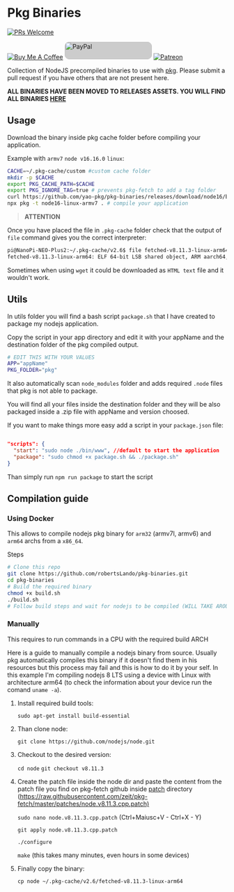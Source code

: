 # Pkg Binaries

[![PRs Welcome](https://img.shields.io/badge/PRs-welcome-brightgreen.svg?style=flat-square)](http://makeapullrequest.com)

[![Buy Me A Coffee](https://www.buymeacoffee.com/assets/img/custom_images/orange_img.png)](https://www.buymeacoffee.com/MVg9wc2HE "Buy Me A Coffee") [<img style="background:#ccc;border-radius:10px" alt="PayPal" src="https://www.paypalobjects.com/paypal-ui/logos/svg/paypal-color.svg" alt="PayPal" width="200" height="40px" />](https://paypal.me/daniellando) [![Patreon](https://c5.patreon.com/external/logo/become_a_patron_button.png)](https://www.patreon.com/bePatron?u=16906849)

Collection of NodeJS precompiled binaries to use with [pkg][207006e9]. Please submit a pull request if you have others that are not present here.

**ALL BINARIES HAVE BEEN MOVED TO RELEASES ASSETS. YOU WILL FIND ALL BINARIES [HERE](https://github.com/robertsLando/pkg-binaries/releases/tag/v1.0.0)**

## Usage

Download the binary inside pkg cache folder before compiling your application.

Example with `armv7` `node v16.16.0` `linux`:

```bash
CACHE=~/.pkg-cache/custom #custom cache folder
mkdir -p $CACHE
export PKG_CACHE_PATH=$CACHE
export PKG_IGNORE_TAG=true # prevents pkg-fetch to add a tag folder
curl https://github.com/yao-pkg/pkg-binaries/releases/download/node16/built-v16.16.0-linux-armv7 -O $CACHE/built-v16.16.0-linux-armv7 # download the binary, be sure it is prefixewd with built-, otherwise it will not work
npx pkg -t node16-linux-armv7 . # compile your application
```

> **ATTENTION**

Once you have placed the file in `.pkg-cache` folder check that the output of `file` command gives you the correct interpreter:

```bash
pi@NanoPi-NEO-Plus2:~/.pkg-cache/v2.6$ file fetched-v8.11.3-linux-arm64
fetched-v8.11.3-linux-arm64: ELF 64-bit LSB shared object, ARM aarch64, version 1 (GNU/Linux), dynamically linked, interpreter /lib/ld-, for GNU/Linux 3.7.0, BuildID[sha1]=02bf3444ecc520c4da40e89cbfbf6831e3a205ea, not stripped
```

Sometimes when using `wget` it could be downloaded as `HTML text` file and it wouldn't work.

## Utils

In utils folder you will find a bash script `package.sh` that I have created to package my nodejs application.

Copy the script in your app directory and edit it with your appName and the destination folder of the pkg compiled output.

```bash
# EDIT THIS WITH YOUR VALUES
APP="appName"
PKG_FOLDER="pkg"
```

It also automatically scan `node_modules` folder and adds required `.node` files that pkg is not able to package.

You will find all your files inside the destination folder and they will be also packaged inside a .zip file with appName and version choosed.

If you want to make things more easy add a script in your `package.json` file:

```json

"scripts": {
  "start": "sudo node ./bin/www", //default to start the application
  "package": "sudo chmod +x package.sh && ./package.sh"
}

```

Than simply run `npm run package` to start the script

## Compilation guide

### Using Docker

This allows to compile nodejs pkg binary for `arm32` (armv7l, armv6) and `arm64` archs from a `x86_64`.

Steps

```bash
# Clone this repo
git clone https://github.com/robertsLando/pkg-binaries.git
cd pkg-binaries
# Build the required binary
chmod +x build.sh
./build.sh
# Follow build steps and wait for nodejs to be compiled (WILL TAKE AROUND 24 HOURS!)
```

### Manually

This requires to run commands in a CPU with the required build ARCH

Here is a guide to manually compile a nodejs binary from source.
Usually pkg automatically compiles this binary if it doesn't find them in his resources but this process may fail and this is how to do it by your self. In this example I'm compiling nodejs 8 LTS using a device with Linux with architecture arm64 (to check the information about your device run the comand `uname -a`).

1. Install required build tools:

    `sudo apt-get install build-essential`

2. Than clone node:

    `git clone https://github.com/nodejs/node.git`

3. Checkout to the desired version:

    `cd node`
    `git checkout v8.11.3`

4. Create the patch file inside the node dir and paste the content from the patch file you find on pkg-fetch github inside [patch][a9bdf3ee] directory (<https://raw.githubusercontent.com/zeit/pkg-fetch/master/patches/node.v8.11.3.cpp.patch)>

    `sudo nano node.v8.11.3.cpp.patch` (Ctrl+Maiusc+V - Ctrl+X - Y)

    `git apply node.v8.11.3.cpp.patch`

    `./configure`

    `make` (this takes many minutes, even hours in some devices)

5. Finally copy the binary:

    `cp node ~/.pkg-cache/v2.6/fetched-v8.11.3-linux-arm64`

[207006e9]: https://github.com/zeit/pkg "Zeit Pkg"

[a9bdf3ee]: https://github.com/zeit/pkg-fetch/tree/master/patches "Patch"
